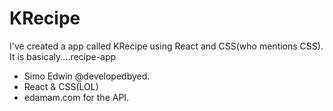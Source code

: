 # KRecipe
I've created a app called KRecipe using React and CSS(who mentions CSS).
<br>
It is basicaly....recipe-app
<ul>
  <li>Simo Edwin @developedbyed.</li>
  <li>React & CSS(LOL)</li>
  <li>edamam.com for the API.</li>
<ul>
